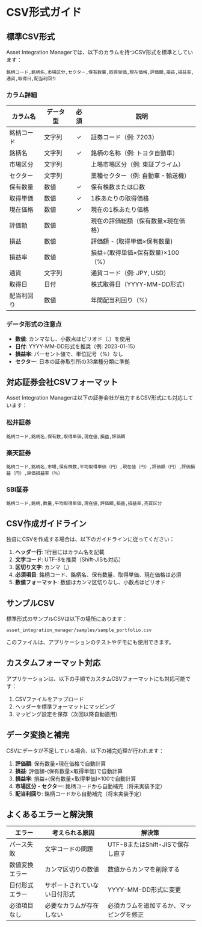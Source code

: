 # CSV形式ガイド

## 標準CSV形式

Asset Integration Managerでは、以下のカラムを持つCSV形式を標準としています：

```
銘柄コード,銘柄名,市場区分,セクター,保有数量,取得単価,現在価格,評価額,損益,損益率,通貨,取得日,配当利回り
```

### カラム詳細

| カラム名 | データ型 | 必須 | 説明 |
|---------|---------|:----:|------|
| 銘柄コード | 文字列 | ✓ | 証券コード（例: 7203） |
| 銘柄名 | 文字列 | ✓ | 銘柄の名称（例: トヨタ自動車） |
| 市場区分 | 文字列 |  | 上場市場区分（例: 東証プライム） |
| セクター | 文字列 |  | 業種セクター（例: 自動車・輸送機） |
| 保有数量 | 数値 | ✓ | 保有株数または口数 |
| 取得単価 | 数値 | ✓ | 1株あたりの取得価格 |
| 現在価格 | 数値 | ✓ | 現在の1株あたり価格 |
| 評価額 | 数値 |  | 現在の評価総額（保有数量×現在価格） |
| 損益 | 数値 |  | 評価額 - (取得単価×保有数量) |
| 損益率 | 数値 |  | 損益÷(取得単価×保有数量)×100（%） |
| 通貨 | 文字列 |  | 通貨コード（例: JPY, USD） |
| 取得日 | 日付 |  | 株式取得日（YYYY-MM-DD形式） |
| 配当利回り | 数値 |  | 年間配当利回り（%） |

### データ形式の注意点

- **数値**: カンマなし、小数点はピリオド（.）を使用
- **日付**: YYYY-MM-DD形式を推奨（例: 2023-01-15）
- **損益率**: パーセント値で、単位記号（%）なし
- **セクター**: 日本の証券取引所の33業種分類に準拠

## 対応証券会社CSVフォーマット

Asset Integration Managerは以下の証券会社が出力するCSV形式にも対応しています：

### 松井証券

```
銘柄コード,銘柄名,保有数,取得単価,現在値,損益,評価額
```

### 楽天証券

```
銘柄コード,銘柄名,市場,保有株数,平均取得単価（円）,現在値（円）,評価額（円）,評価損益（円）,評価損益率（％）
```

### SBI証券

```
銘柄コード,銘柄,数量,平均取得単価,現在値,評価額,損益,損益率,売買区分
```

## CSV作成ガイドライン

独自にCSVを作成する場合は、以下のガイドラインに従ってください：

1. **ヘッダー行**: 1行目にはカラム名を記載
2. **文字コード**: UTF-8を推奨（Shift-JISも対応）
3. **区切り文字**: カンマ（,）
4. **必須項目**: 銘柄コード、銘柄名、保有数量、取得単価、現在価格は必須
5. **数値フォーマット**: 数値はカンマ区切りなし、小数点はピリオド

## サンプルCSV

標準形式のサンプルCSVは以下の場所にあります：

```
asset_integration_manager/samples/sample_portfolio.csv
```

このファイルは、アプリケーションのテストやデモにも使用できます。

## カスタムフォーマット対応

アプリケーションは、以下の手順でカスタムCSVフォーマットにも対応可能です：

1. CSVファイルをアップロード
2. ヘッダーを標準フォーマットにマッピング
3. マッピング設定を保存（次回以降自動適用）

## データ変換と補完

CSVにデータが不足している場合、以下の補完処理が行われます：

1. **評価額**: 保有数量×現在価格で自動計算
2. **損益**: 評価額-(保有数量×取得単価)で自動計算
3. **損益率**: 損益÷(保有数量×取得単価)×100で自動計算
4. **市場区分・セクター**: 銘柄コードから自動補完（将来実装予定）
5. **配当利回り**: 銘柄コードから自動補完（将来実装予定）

## よくあるエラーと解決策

| エラー | 考えられる原因 | 解決策 |
|--------|--------------|--------|
| パース失敗 | 文字コードの問題 | UTF-8またはShift-JISで保存し直す |
| 数値変換エラー | カンマ区切りの数値 | 数値からカンマを削除する |
| 日付形式エラー | サポートされていない日付形式 | YYYY-MM-DD形式に変更 |
| 必須項目なし | 必要なカラムが存在しない | 必須カラムを追加するか、マッピングを修正 |
